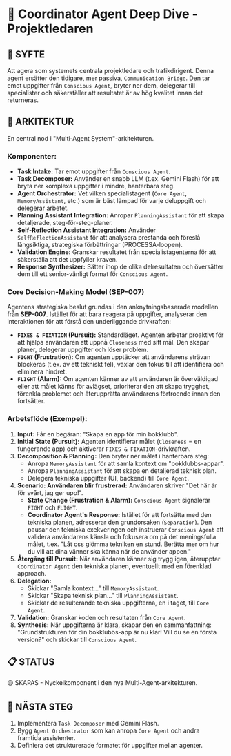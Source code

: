 # 🤝 Coordinator Agent Deep Dive - Projektledaren

## 🎯 **SYFTE**
Att agera som systemets centrala projektledare och trafikdirigent. Denna agent ersätter den tidigare, mer passiva, `Communication Bridge`. Den tar emot uppgifter från `Conscious Agent`, bryter ner dem, delegerar till specialister och säkerställer att resultatet är av hög kvalitet innan det returneras.

## 🧠 **ARKITEKTUR**
En central nod i "Multi-Agent System"-arkitekturen.

### **Komponenter:**
- **Task Intake:** Tar emot uppgifter från `Conscious Agent`.
- **Task Decomposer:** Använder en snabb LLM (t.ex. Gemini Flash) för att bryta ner komplexa uppgifter i mindre, hanterbara steg.
- **Agent Orchestrator:** Vet vilken specialistagent (`Core Agent`, `MemoryAssistant`, etc.) som är bäst lämpad för varje deluppgift och delegerar arbetet.
- **Planning Assistant Integration:** Anropar `PlanningAssistant` för att skapa detaljerade, steg-för-steg-planer.
- **Self-Reflection Assistant Integration:** Använder `SelfReflectionAssistant` för att analysera prestanda och föreslå långsiktiga, strategiska förbättringar (PROCESSA-loopen).
- **Validation Engine:** Granskar resultatet från specialistagenterna för att säkerställa att det uppfyller kraven.
- **Response Synthesizer:** Sätter ihop de olika delresultaten och översätter dem till ett senior-vänligt format för `Conscious Agent`.

### **Core Decision-Making Model (SEP-007)**
Agentens strategiska beslut grundas i den anknytningsbaserade modellen från **SEP-007**. Istället för att bara reagera på uppgifter, analyserar den interaktionen för att förstå den underliggande drivkraften:
-   **`FIXES & FIXATION` (Pursuit):** Standardläget. Agenten arbetar proaktivt för att hjälpa användaren att uppnå `Closeness` med sitt mål. Den skapar planer, delegerar uppgifter och löser problem.
-   **`FIGHT` (Frustration):** Om agenten upptäcker att användarens strävan blockeras (t.ex. av ett tekniskt fel), växlar den fokus till att identifiera och eliminera hindret.
-   **`FLIGHT` (Alarm):** Om agenten känner av att användaren är överväldigad eller att målet känns för avlägset, prioriterar den att skapa trygghet, förenkla problemet och återupprätta användarens förtroende innan den fortsätter.

### **Arbetsflöde (Exempel):**
1.  **Input:** Får en begäran: "Skapa en app för min bokklubb".
2.  **Initial State (Pursuit):** Agenten identifierar målet (`Closeness` = en fungerande app) och aktiverar `FIXES & FIXATION`-drivkraften.
3.  **Decomposition & Planning:** Den bryter ner målet i hanterbara steg:
    -   Anropa `MemoryAssistant` för att samla kontext om "bokklubbs-appar".
    -   Anropa `PlanningAssistant` för att skapa en detaljerad teknisk plan.
    -   Delegera tekniska uppgifter (UI, backend) till `Core Agent`.
4.  **Scenario: Användaren blir frustrerad:** Användaren skriver "Det här är för svårt, jag ger upp!".
    -   **State Change (Frustration & Alarm):** `Conscious Agent` signalerar `FIGHT` och `FLIGHT`.
    -   **Coordinator Agent's Response:** Istället för att fortsätta med den tekniska planen, adresserar den grundorsaken (`Separation`). Den pausar den tekniska exekveringen och instruerar `Conscious Agent` att validera användarens känsla och fokusera om på det meningsfulla målet, t.ex. "Låt oss glömma tekniken en stund. Berätta mer om hur du vill att dina vänner ska känna när de använder appen."
5.  **Återgång till Pursuit:** När användaren känner sig trygg igen, återupptar `Coordinator Agent` den tekniska planen, eventuellt med en förenklad approach.
3.  **Delegation:**
    -   Skickar "Samla kontext..." till `MemoryAssistant`.
    -   Skickar "Skapa teknisk plan..." till `PlanningAssistant`.
    -   Skickar de resulterande tekniska uppgifterna, en i taget, till `Core Agent`.
4.  **Validation:** Granskar koden och resultaten från `Core Agent`.
5.  **Synthesis:** När uppgifterna är klara, skapar den en sammanfattning: "Grundstrukturen för din bokklubbs-app är nu klar! Vill du se en första version?" och skickar till `Conscious Agent`.

## 📋 **STATUS**
🟡 SKAPAS - Nyckelkomponent i den nya Multi-Agent-arkitekturen.

## 🚀 **NÄSTA STEG**
1.  Implementera `Task Decomposer` med Gemini Flash.
2.  Bygg `Agent Orchestrator` som kan anropa `Core Agent` och andra framtida assistenter.
3.  Definiera det strukturerade formatet för uppgifter mellan agenter.